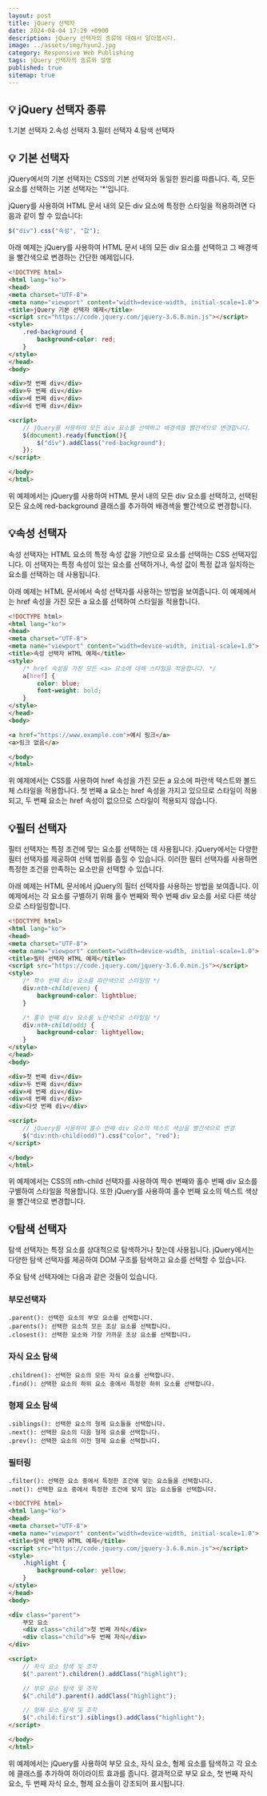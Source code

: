 ```yaml
---
layout: post
title: jQuery 선택자
date: 2024-04-04 17:29 +0900
description: jQuery 선택자의 종류에 대해서 알아봅시다.
image: ../assets/img/hyun2.jpg
category: Responsive Web Publishing
tags: jQuery 선택자의 종류와 설명
published: true
sitemap: true
---
```


## 💡 jQuery  선택자 종류

1.기본 선택자
2.속성 선택자
3.필터 선택자
4.탐색 선택자

## 💡 기본 선택자

jQuery에서의 기본 선택자는 CSS의 기본 선택자와 동일한 원리를 따릅니다. 즉, 모든 요소를 선택하는 기본 선택자는 '*'입니다.

 jQuery를 사용하여 HTML 문서 내의 모든 div 요소에 특정한 스타일을 적용하려면 다음과 같이 할 수 있습니다:

````javascript
$("div").css("속성", "값");
````

아래 예제는 jQuery를 사용하여 HTML 문서 내의 모든 div 요소를 선택하고 그 배경색을 빨간색으로 변경하는 간단한 예제입니다.
````html
<!DOCTYPE html>
<html lang="ko">
<head>
<meta charset="UTF-8">
<meta name="viewport" content="width=device-width, initial-scale=1.0">
<title>jQuery 기본 선택자 예제</title>
<script src="https://code.jquery.com/jquery-3.6.0.min.js"></script>
<style>
    .red-background {
        background-color: red;
    }
</style>
</head>
<body>

<div>첫 번째 div</div>
<div>두 번째 div</div>
<div>세 번째 div</div>
<div>네 번째 div</div>

<script>
    // jQuery를 사용하여 모든 div 요소를 선택하고 배경색을 빨간색으로 변경합니다.
    $(document).ready(function(){
        $("div").addClass("red-background");
    });
</script>

</body>
</html>
````
위 예제에서는 jQuery를 사용하여 HTML 문서 내의 모든 div 요소를 선택하고, 선택된 모든 요소에 red-background 클래스를 추가하여 배경색을 빨간색으로 변경합니다.

## 💡속성 선택자

속성 선택자는 HTML 요소의 특정 속성 값을 기반으로 요소를 선택하는 CSS 선택자입니다. 이 선택자는 특정 속성이 있는 요소를 선택하거나, 속성 값이 특정 값과 일치하는 요소를 선택하는 데 사용됩니다.

아래 예제는 HTML 문서에서 속성 선택자를 사용하는 방법을 보여줍니다. 이 예제에서는 href 속성을 가진 모든 a 요소를 선택하여 스타일을 적용합니다.
````html
<!DOCTYPE html>
<html lang="ko">
<head>
<meta charset="UTF-8">
<meta name="viewport" content="width=device-width, initial-scale=1.0">
<title>속성 선택자 HTML 예제</title>
<style>
    /* href 속성을 가진 모든 <a> 요소에 대해 스타일을 적용합니다. */
    a[href] {
        color: blue;
        font-weight: bold;
    }
</style>
</head>
<body>

<a href="https://www.example.com">예시 링크</a>
<a>링크 없음</a>

</body>
</html>
````
위 예제에서는 CSS를 사용하여 href 속성을 가진 모든 a 요소에 파란색 텍스트와 볼드체 스타일을 적용합니다. 첫 번째 a 요소는 href 속성을 가지고 있으므로 스타일이 적용되고, 두 번째 요소는 href 속성이 없으므로 스타일이 적용되지 않습니다.

## 💡필터 선택자

필터 선택자는 특정 조건에 맞는 요소를 선택하는 데 사용됩니다. jQuery에서는 다양한 필터 선택자를 제공하여 선택 범위를 좁힐 수 있습니다. 이러한 필터 선택자를 사용하면 특정한 조건을 만족하는 요소만을 선택할 수 있습니다.

아래 예제는 HTML 문서에서 jQuery의 필터 선택자를 사용하는 방법을 보여줍니다. 이 예제에서는 각 요소를 구별하기 위해 홀수 번째와 짝수 번째 div 요소를 서로 다른 색상으로 스타일링합니다.
````html
<!DOCTYPE html>
<html lang="ko">
<head>
<meta charset="UTF-8">
<meta name="viewport" content="width=device-width, initial-scale=1.0">
<title>필터 선택자 HTML 예제</title>
<script src="https://code.jquery.com/jquery-3.6.0.min.js"></script>
<style>
    /* 짝수 번째 div 요소를 파란색으로 스타일링 */
    div:nth-child(even) {
        background-color: lightblue;
    }

    /* 홀수 번째 div 요소를 노란색으로 스타일링 */
    div:nth-child(odd) {
        background-color: lightyellow;
    }
</style>
</head>
<body>

<div>첫 번째 div</div>
<div>두 번째 div</div>
<div>세 번째 div</div>
<div>네 번째 div</div>
<div>다섯 번째 div</div>

<script>
    // jQuery를 사용하여 홀수 번째 div 요소의 텍스트 색상을 빨간색으로 변경
    $("div:nth-child(odd)").css("color", "red");
</script>

</body>
</html>
````
위 예제에서는 CSS의 nth-child 선택자를 사용하여 짝수 번째와 홀수 번째 div 요소를 구별하여 스타일을 적용합니다. 또한 jQuery를 사용하여 홀수 번째 요소의 텍스트 색상을 빨간색으로 변경합니다.

## 💡탐색 선택자

탐색 선택자는 특정 요소를 상대적으로 탐색하거나 찾는데 사용됩니다. jQuery에서는 다양한 탐색 선택자를 제공하여 DOM 구조를 탐색하고 요소를 선택할 수 있습니다.

주요 탐색 선택자에는 다음과 같은 것들이 있습니다.

### 부모선택자
````
.parent(): 선택한 요소의 부모 요소를 선택합니다.
.parents(): 선택한 요소의 모든 조상 요소를 선택합니다.
.closest(): 선택한 요소와 가장 가까운 조상 요소를 선택합니다.
````
### 자식 요소 탐색
````
.children(): 선택한 요소의 모든 자식 요소를 선택합니다.
.find(): 선택한 요소의 하위 요소 중에서 특정한 하위 요소를 선택합니다.
````
### 형제 요소 탐색
````
.siblings(): 선택한 요소의 형제 요소들을 선택합니다.
.next(): 선택한 요소의 다음 형제 요소를 선택합니다.
.prev(): 선택한 요소의 이전 형제 요소를 선택합니다.
````
### 필터링
````
.filter(): 선택한 요소 중에서 특정한 조건에 맞는 요소들을 선택합니다.
.not(): 선택한 요소 중에서 특정한 조건에 맞지 않는 요소들을 선택합니다.
````

````html
<!DOCTYPE html>
<html lang="ko">
<head>
<meta charset="UTF-8">
<meta name="viewport" content="width=device-width, initial-scale=1.0">
<title>탐색 선택자 HTML 예제</title>
<script src="https://code.jquery.com/jquery-3.6.0.min.js"></script>
<style>
    .highlight {
        background-color: yellow;
    }
</style>
</head>
<body>

<div class="parent">
    부모 요소
    <div class="child">첫 번째 자식</div>
    <div class="child">두 번째 자식</div>
</div>

<script>
    // 자식 요소 탐색 및 조작
    $(".parent").children().addClass("highlight");

    // 부모 요소 탐색 및 조작
    $(".child").parent().addClass("highlight");

    // 형제 요소 탐색 및 조작
    $(".child:first").siblings().addClass("highlight");
</script>

</body>
</html>
````
위 예제에서는 jQuery를 사용하여 부모 요소, 자식 요소, 형제 요소를 탐색하고 각 요소에 클래스를 추가하여 하이라이트 효과를 줍니다. 결과적으로 부모 요소, 첫 번째 자식 요소, 두 번째 자식 요소, 형제 요소들이 강조되어 표시됩니다.
